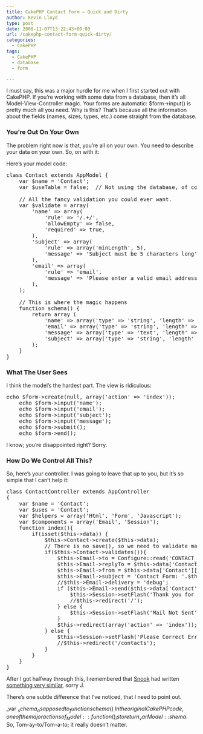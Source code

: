 ```yaml
---
title: CakePHP Contact Form – Quick and Dirty
author: Kevin Lloyd
type: post
date: 2008-11-07T13:22:43+00:00
url: /cakephp-contact-form-quick-dirty/
categories:
  - CakePHP
tags:
  - CakePHP
  - database
  - form

---
```

I must say, this was a major hurdle for me when I first started out with CakePHP. If you&#8217;re working with some data from a database, then it&#8217;s all Model-View-Controller magic. Your forms are automatic: $form->input() is pretty much all you need. Why is this? That&#8217;s because all the information about the fields (names, sizes, types, etc.) come straight from the database.

### You&#8217;re Out On Your Own

The problem right now is that, you&#8217;re all on your own. You need to describe your data on your own. So, on with it:

Here&#8217;s your model code:

<pre class="brush: php; title: ; notranslate" title="">class Contact extends AppModel {
	var $name = 'Contact';
	var $useTable = false;  // Not using the database, of course.
	
	// All the fancy validation you could ever want.
	var $validate = array(
	    'name' =&gt; array(
	        'rule' =&gt; '/.+/',
			'allowEmpty' =&gt; false,
	        'required' =&gt; true,
	    ),
		'subject' =&gt; array(
	        'rule' =&gt; array('minLength', 5),
			'message' =&gt; 'Subject must be 5 characters long'
	    ),
		'email' =&gt; array(
	        'rule' =&gt; 'email',
			'message' =&gt; 'Please enter a valid email address'
	    ),
	);

	// This is where the magic happens		   
	function schema() {
		return array (
			'name' =&gt; array('type' =&gt; 'string', 'length' =&gt; 60),
			'email' =&gt; array('type' =&gt; 'string', 'length' =&gt; 60),
			'message' =&gt; array('type' =&gt; 'text', 'length' =&gt; 2000),
			'subject' =&gt; array('type' =&gt; 'string', 'length' =&gt; 100),
		);
	}
}
</pre>

### What The User Sees

I think the model&#8217;s the hardest part. The view is ridiculous:

<pre class="brush: php; title: ; notranslate" title="">echo $form-&gt;create(null, array('action' =&gt; 'index'));
	echo $form-&gt;input('name');
	echo $form-&gt;input('email');
	echo $form-&gt;input('subject');
	echo $form-&gt;input('message');
	echo $form-&gt;submit();
	echo $form-&gt;end(); 
</pre>

I know; you&#8217;re disappointed right? Sorry.

### How Do We Control All This?

So, here&#8217;s your controller. I was going to leave that up to you, but it&#8217;s so simple that I can&#8217;t help it:

<pre class="brush: php; title: ; notranslate" title="">class ContactController extends AppController
{
	var $name = 'Contact';
	var $uses = 'Contact';
	var $helpers = array('Html', 'Form', 'Javascript');
	var $components = array('Email', 'Session');
	function index(){
		if(isset($this-&gt;data)) {
			$this-&gt;Contact-&gt;create($this-&gt;data);
			// There is no save(), so we need to validate manually.
			if($this-&gt;Contact-&gt;validates()){
				$this-&gt;Email-&gt;to = Configure::read('CONTACT_EMAIL');
				$this-&gt;Email-&gt;replyTo = $this-&gt;data['Contact']['email'];
				$this-&gt;Email-&gt;from = $this-&gt;data['Contact']['name'].' &lt;'.$this-&gt;data['Contact']['email'].'&gt;';
				$this-&gt;Email-&gt;subject = 'Contact Form: '.$this-&gt;data['Contact']['subject'];
				//$this-&gt;Email-&gt;delivery = 'debug';
				if ($this-&gt;Email-&gt;send($this-&gt;data['Contact']['message'])) {
					$this-&gt;Session-&gt;setFlash('Thank you for contacting us');
					//$this-&gt;redirect('/');
				} else {
					$this-&gt;Session-&gt;setFlash('Mail Not Sent');
				}
				$this-&gt;redirect(array('action' =&gt; 'index'));
			} else {
				$this-&gt;Session-&gt;setFlash('Please Correct Errors');
				//$this-&gt;redirect('/contacts');
			}
		}
	}
}
</pre>

After I got halfway through this, I remembered that [Snook][1] had written [something very similar][2], sorry J.

There&#8217;s one subtle difference that I&#8217;ve noticed, that I need to point out.
  
_var $_schema_ as apposed to _function schema()_. In the original CakePHP code, one of the major actions of _Model::function()_ is to return _var Model::$_shema_. So, Tom-ay-to/Tom-a-to; it really doesn&#8217;t matter.

 [1]: http://snook.ca/
 [2]: http://snook.ca/archives/cakephp/contact_form_cakephp/